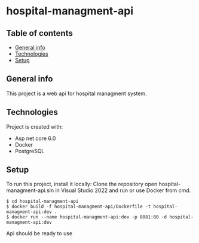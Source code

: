 # hospital-managment-api
## Table of contents
* [General info](#general-info)
* [Technologies](#technologies)
* [Setup](#setup)

## General info
This project is a web api for hospital managment system.
	
## Technologies
Project is created with:
* Asp net core 6.0
* Docker
* PostgreSQL

## Setup
To run this project, install it locally:
Clone the repository
open hospital-managment-api.sln in Visual Studio 2022 and run
or use Docker from cmd.
```
$ cd hospital-managment-api
$ docker build -f hospital-managment-api/Dockerfile -t hospital-managment-api:dev .
$ docker run --name hospital-managment-api:dev -p 8081:80 -d hospital-managment-api:dev
```
Api should be ready to use